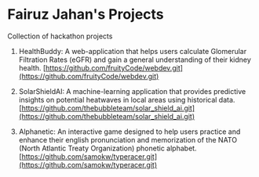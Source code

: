 # Fairuz Jahan's Projects
Collection of hackathon projects

1) HealthBuddy: A web-application that helps users calculate Glomerular Filtration Rates (eGFR) and gain a general understanding of their kidney health.
   [https://github.com/fruityCode/webdev.git](https://github.com/fruityCode/webdev.git)
   
2) SolarShieldAI: A machine-learning application that provides predictive insights on potential heatwaves in local areas using historical data.
   [https://github.com/thebubbleteam/solar_shield_ai.git](https://github.com/thebubbleteam/solar_shield_ai.git)
   
3) Alphanetic: An interactive game designed to help users practice and enhance their english pronunciation and memorization of the NATO (North Atlantic Treaty Organization) phonetic alphabet.
   [https://github.com/samokw/typeracer.git](https://github.com/samokw/typeracer.git) 
